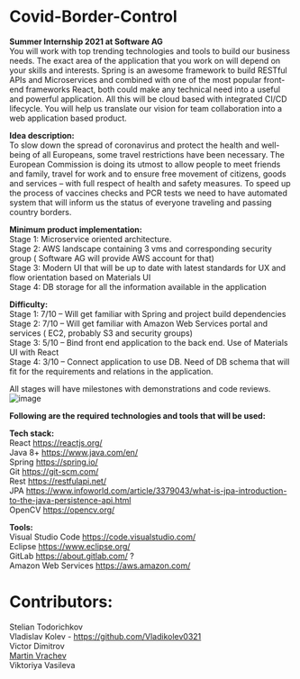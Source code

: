 # Covid-Border-Control

__Summer Internship 2021 at Software AG__ <br>
  You will work with top trending technologies and tools to build our business needs. The exact area of the application that you work on will depend on your skills and interests. Spring is an awesome framework to build RESTful APIs and Microservices and combined with one of the most popular front-end frameworks React, both could make any technical need into a useful and powerful application. All this will be cloud based with integrated CI/CD lifecycle. You will help us translate our vision for team collaboration into a web application based product.


__Idea description:__
<br>
  To slow down the spread of coronavirus and protect the health and well-being of all Europeans, some travel restrictions have been necessary. The European Commission is doing its utmost to allow people to meet friends and family, travel for work and to ensure free movement of citizens, goods and services – with full respect of health and safety measures. To speed up the process of vaccines checks and PCR tests we need to have automated system that will inform us the status of everyone traveling and passing country borders.

__Minimum product implementation:__ <br>
            Stage 1: Microservice oriented architecture.<br>
            Stage 2: AWS landscape containing 3 vms and corresponding security group ( Software AG will provide AWS account for that)<br>
            Stage 3: Modern UI that will be up to date with latest standards for UX  and flow orientation based on Materials UI<br>
            Stage 4: DB storage for all the information available in the application<br>
            
__Difficulty:__<br>
            Stage 1: 7/10 – Will get familiar with Spring and project build dependencies<br>
            Stage 2: 7/10 – Will get familiar with Amazon Web Services portal and services ( EC2, probably S3 and security groups)<br>
            Stage 3: 5/10 – Bind front end application to the back end. Use of Materials UI with React<br>
            Stage 4: 3/10 – Connect application to use DB. Need of DB schema that will fit for the requirements and relations in the application.<br>
            
            
All stages will have milestones with demonstrations and code reviews.<br>
![image](https://user-images.githubusercontent.com/72374789/124248414-7f416180-db2b-11eb-96cd-0f460a924bab.png)

__Following are the required technologies and tools that will be used:__ <br>

__Tech stack:__ <br>
    React https://reactjs.org/ <br>
    Java 8+ https://www.java.com/en/ <br>
    Spring https://spring.io/ <br>
    Git https://git-scm.com/ <br>
    Rest https://restfulapi.net/ <br>
    JPA https://www.infoworld.com/article/3379043/what-is-jpa-introduction-to-the-java-persistence-api.html <br>
    OpenCV https://opencv.org/ <br>
    
__Tools:__ <br>
    Visual Studio Code  https://code.visualstudio.com/ <br>
    Eclipse https://www.eclipse.org/ <br>
    GitLab https://about.gitlab.com/ ? <br>
    Amazon Web Services https://aws.amazon.com/ <br>


# Contributors:<br>
Stelian Todorichkov <br>
Vladislav Kolev - https://github.com/Vladikolev0321 <br>
Victor Dimitrov <br>
[Martin Vrachev](https://github.com/mvvrachev)
<br>Viktoriya Vasileva <br>

